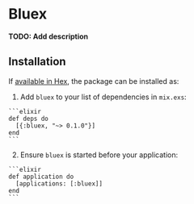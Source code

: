 # Bluex

**TODO: Add description**

## Installation

If [available in Hex](https://hex.pm/docs/publish), the package can be installed as:

  1. Add `bluex` to your list of dependencies in `mix.exs`:

    ```elixir
    def deps do
      [{:bluex, "~> 0.1.0"}]
    end
    ```

  2. Ensure `bluex` is started before your application:

    ```elixir
    def application do
      [applications: [:bluex]]
    end
    ```

